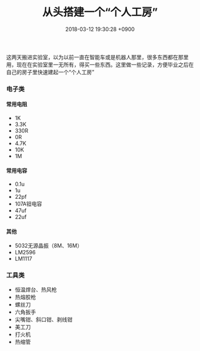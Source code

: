 ﻿---
layout: post
title: 从头搭建一个“个人工房”
date: 2018-03-12 19:30:28 +0900
categories: 
issue_id: 0
---

这两天搬进实验室，以为以前一直在智能车或是机器人那里，很多东西都在那里用，现在在实验室里一无所有，得买一些东西。这里做一些记录，方便毕业之后在自己的房子里快速建起一个“个人工房”

### 电子类
#### 常用电阻
- 1K
- 3.3K
- 330R
- 0R
- 4.7K
- 10K
- 1M

#### 常用电容
- 0.1u
- 1u
- 22pf
- 107A钽电容
- 47uf
- 22uf

#### 其他
- 5032无源晶振（8M、16M）
- LM2596
- LM1117

### 工具类
- 恒温焊台、热风枪
- 热熔胶枪
- 螺丝刀
- 六角扳手
- 尖嘴钳、斜口钳、剥线钳
- 美工刀
- 打火机
- 热缩管





